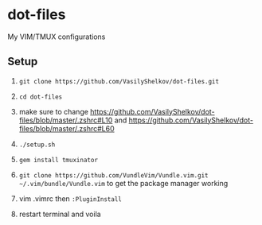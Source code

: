 # dot-files
My VIM/TMUX configurations

## Setup
1) `git clone https://github.com/VasilyShelkov/dot-files.git`

2) `cd dot-files`

3) make sure to change https://github.com/VasilyShelkov/dot-files/blob/master/.zshrc#L10 and https://github.com/VasilyShelkov/dot-files/blob/master/.zshrc#L60

5) `./setup.sh`

6) `gem install tmuxinator`

7) `git clone https://github.com/VundleVim/Vundle.vim.git ~/.vim/bundle/Vundle.vim` to get the package manager working

8) vim .vimrc then `:PluginInstall`

9) restart terminal and voila
